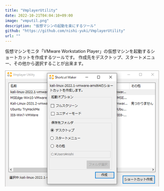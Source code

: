 ```yaml
---
title: "VmplayerUtility"
date: 2022-10-21T04:04:10+09:00
image: "vmputil.png"
description: "仮想マシンの起動を楽にするツール"
github: "https://github.com/nishi-yuki/VmplayerUtility"
url: ""
---
```


仮想マシンモニタ「VMware Workstation Player」の仮想マシンを起動するショートカットを作成するツールです。
作成先をデスクトップ、スタートメニュー、その他から選択することが出来ます。

![作成オプションの選択画面](./vmputil-select.png)


